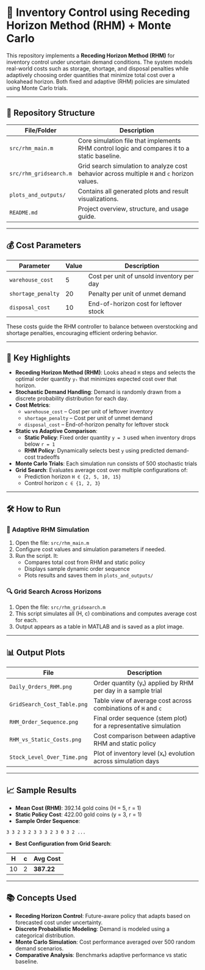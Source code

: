 # 🏢 Inventory Control using Receding Horizon Method (RHM) + Monte Carlo 

This repository implements a **Receding Horizon Method (RHM)** for inventory control under uncertain demand conditions. The system models real-world costs such as storage, shortage, and disposal penalties while adaptively choosing order quantities that minimize total cost over a lookahead horizon. Both fixed and adaptive (RHM) policies are simulated using Monte Carlo trials.

---

## 📁 Repository Structure

| File/Folder                 | Description                                                                 |
|-----------------------------|-----------------------------------------------------------------------------|
| `src/rhm_main.m`            | Core simulation file that implements RHM control logic and compares it to a static baseline. |
| `src/rhm_gridsearch.m`      | Grid search simulation to analyze cost behavior across multiple `H` and `c` horizon values. |
| `plots_and_outputs/`        | Contains all generated plots and result visualizations.                    |
| `README.md`                 | Project overview, structure, and usage guide.                               |

---

## 💰 Cost Parameters

| Parameter          | Value | Description                                |
|--------------------|-------|--------------------------------------------|
| `warehouse_cost`   | 5     | Cost per unit of unsold inventory per day  |
| `shortage_penalty` | 20    | Penalty per unit of unmet demand           |
| `disposal_cost`    | 10    | End-of-horizon cost for leftover stock     |

These costs guide the RHM controller to balance between overstocking and shortage penalties, encouraging efficient ordering behavior.

---

## 📌 Key Highlights

- **Receding Horizon Method (RHM)**: Looks ahead `H` steps and selects the optimal order quantity `yₜ` that minimizes expected cost over that horizon.
- **Stochastic Demand Handling**: Demand is randomly drawn from a discrete probability distribution for each day.
- **Cost Metrics**:
  - `warehouse_cost` – Cost per unit of leftover inventory
  - `shortage_penalty` – Cost per unit of unmet demand
  - `disposal_cost` – End-of-horizon penalty for leftover stock
- **Static vs Adaptive Comparison**:
  - **Static Policy**: Fixed order quantity `y = 3` used when inventory drops below `r = 1`
  - **RHM Policy**: Dynamically selects best `y` using predicted demand-cost tradeoffs
- **Monte Carlo Trials**: Each simulation run consists of 500 stochastic trials
- **Grid Search**: Evaluates average cost over multiple configurations of:
  - Prediction horizon `H ∈ {2, 5, 10, 15}`
  - Control horizon `c ∈ {1, 2, 3}`

---

## 🛠 How to Run

### 🔄 Adaptive RHM Simulation

1. Open the file: `src/rhm_main.m`
2. Configure cost values and simulation parameters if needed.
3. Run the script. It:
   - Compares total cost from RHM and static policy
   - Displays sample dynamic order sequence
   - Plots results and saves them in `plots_and_outputs/`

### 🔍 Grid Search Across Horizons

1. Open the file: `src/rhm_gridsearch.m`
2. This script simulates all (H, c) combinations and computes average cost for each.
3. Output appears as a table in MATLAB and is saved as a plot image.

---

## 📊 Output Plots

| File                          | Description                                                           |
|-------------------------------|-----------------------------------------------------------------------|
| `Daily_Orders_RHM.png`        | Order quantity (yₜ) applied by RHM per day in a sample trial          |
| `GridSearch_Cost_Table.png`   | Table view of average cost across combinations of `H` and `c`         |
| `RHM_Order_Sequence.png`      | Final order sequence (stem plot) for a representative simulation      |
| `RHM_vs_Static_Costs.png`     | Cost comparison between adaptive RHM and static policy                |
| `Stock_Level_Over_Time.png`   | Plot of inventory level (xₜ) evolution across simulation days         |

---

## 📈 Sample Results

- **Mean Cost (RHM)**: 392.14 gold coins (H = 5, r = 1)
- **Static Policy Cost**: 422.00 gold coins (y = 3, r = 1)
- **Sample Order Sequence**:
```
3 3 2 3 2 3 3 3 2 3 0 3 2 ...
```

- **Best Configuration from Grid Search**:

| H  | c  | Avg Cost |
|----|----|-----------|
| 10 | 2  | **387.22** |

---

## 📚 Concepts Used

- **Receding Horizon Control**: Future-aware policy that adapts based on forecasted cost under uncertainty.
- **Discrete Probabilistic Modeling**: Demand is modeled using a categorical distribution.
- **Monte Carlo Simulation**: Cost performance averaged over 500 random demand scenarios.
- **Comparative Analysis**: Benchmarks adaptive performance vs static baseline.


